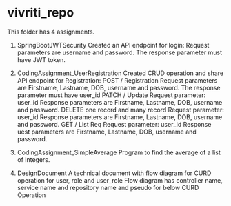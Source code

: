 # vivriti_repo
This folder has 4 assignments.
1. SpringBootJWTSecurity
  Created an API endpoint for login:
  Request parameters are username and password.
  The response parameter must have JWT token.
  
2. CodingAssignment_UserRegistration
  Created CRUD operation and share API endpoint for Registration:
    POST / Registration
      Request parameters are Firstname, Lastname, DOB, username and password.
      The response parameter must have user_id
    PATCH / Update
      Request parameter: user_id
      Response parameters are Firstname, Lastname, DOB, username and password.
    DELETE one record and many record
      Request parameter: user_id
      Response parameters are Firstname, Lastname, DOB, username and password.
    GET / List
      Req Request parameter: user_id
      Response uest parameters are Firstname, Lastname, DOB, username and password.
      
3. CodingAssignment_SimpleAverage
  Program to find the average of a list of integers.
  
4. DesignDocument
  A technical document with flow diagram for CURD operation for user, role and user_role
  Flow diagram has controller name, service name and repository name and pseudo for below CURD Operation




